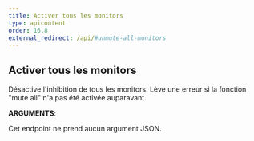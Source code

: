 ```yaml
---
title: Activer tous les monitors
type: apicontent
order: 16.8
external_redirect: /api/#unmute-all-monitors
---
```


## Activer tous les monitors
Désactive l'inhibition de tous les monitors. Lève une erreur si la fonction "mute all" n'a pas été activée auparavant.

**ARGUMENTS**:

Cet endpoint ne prend aucun argument JSON.

